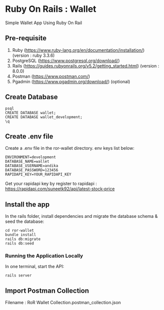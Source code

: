 # Ruby On Rails : Wallet

Simple Wallet App Using Ruby On Rail

## Pre-requisite
1. Ruby (https://www.ruby-lang.org/en/documentation/installation/) (version : ruby 3.3.6)
2. PostgreSQL (https://www.postgresql.org/download/)
3. Rails (https://guides.rubyonrails.org/v5.2/getting_started.html) (version : 8.0.0)
4. Postman (https://www.postman.com/)
5. Pgadmin (https://www.pgadmin.org/download/) (optional)

## Create Database
```
psql
CREATE DATABASE wallet;
CREATE DATABASE wallet_development;
\q

```
## Create .env file
Create a .env file in the ror-wallet directory. env keys list below:
```
ENVIRONMENT=development
DATABASE_NAME=wallet
DATABASE_USERNAME=andika
DATABASE_PASSWORD=123456
RAPIDAPI_KEY=YOUR_RAPIDAPI_KEY
```
Get your rapidapi key by register to rapidapi : https://rapidapi.com/suneetk92/api/latest-stock-price

## Install the app
In the rails folder, install dependencies and migrate the database schema & seed the database:
```
cd ror-wallet
bundle install
rails db:migrate
rails db:seed
```

### Running the Application Locally

In one terminal, start the API:

```
rails server
```
## Import Postman Collection

Filename : 
RoR Wallet Collection.postman_collection.json